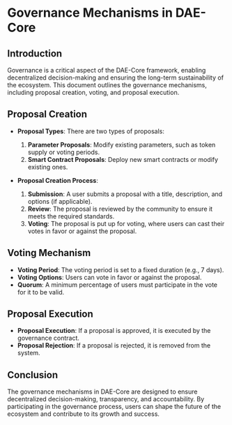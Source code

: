 # Governance Mechanisms in DAE-Core

## Introduction

Governance is a critical aspect of the DAE-Core framework, enabling decentralized decision-making and ensuring the long-term sustainability of the ecosystem. This document outlines the governance mechanisms, including proposal creation, voting, and proposal execution.

## Proposal Creation

- **Proposal Types**: There are two types of proposals:
  1. **Parameter Proposals**: Modify existing parameters, such as token supply or voting periods.
  2. **Smart Contract Proposals**: Deploy new smart contracts or modify existing ones.

- **Proposal Creation Process**:
  1. **Submission**: A user submits a proposal with a title, description, and options (if applicable).
  2. **Review**: The proposal is reviewed by the community to ensure it meets the required standards.
  3. **Voting**: The proposal is put up for voting, where users can cast their votes in favor or against the proposal.

## Voting Mechanism

- **Voting Period**: The voting period is set to a fixed duration (e.g., 7 days).
- **Voting Options**: Users can vote in favor or against the proposal.
- **Quorum**: A minimum percentage of users must participate in the vote for it to be valid.

## Proposal Execution

- **Proposal Execution**: If a proposal is approved, it is executed by the governance contract.
- **Proposal Rejection**: If a proposal is rejected, it is removed from the system.

## Conclusion

The governance mechanisms in DAE-Core are designed to ensure decentralized decision-making, transparency, and accountability. By participating in the governance process, users can shape the future of the ecosystem and contribute to its growth and success.
